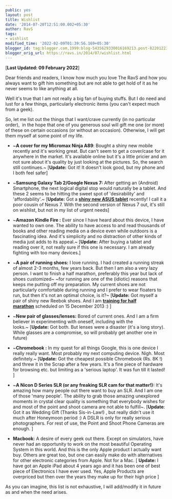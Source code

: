 ```yaml
---
public: yes
layout: post
title: Wishlist
date: '2014-07-20T12:51:00.002+05:30'
author: RavS 
tags:
- wishlist
modified_time: '2022-02-09T01:39:56.169+05:30' 
blogger_id: tag:blogger.com,1999:blog-5435629330016169213.post-8220122353422445177 
blogger_orig_url: https://ravs.in/2014/07/wishlist.html
---
```


[**Last Updated: 09 February 2022**]

Dear friends and readers, I know how much you love The RavS and how you always want to gift him something but are not able to get hold of it as he never seems to like anything at all.

Well it's true that I am not really a big fan of buying stuffs. But I do need and lust for a few things, particularly electronic items (you can't expect much from a geek). 

So, let me list out the things that I want/crave currently (in no particular order),  in the hope that one of you generous soul will gift me one (or more) of these on certain occasions (or without an occasion). Otherwise, I will get them myself at some point of my life.

- ~**A cover for my Micromax Ninja A89**: Bought a shiny new mobile recently and it's working great. But can't seem to get a cover/case for it anywhere in the market. It's available online but it's a little pricier and am not sure about it's quality by just looking at the pictures. So, the search still continues.~ \[**Update:** Got it! It doesn't look good, but my phone and I both feel safer\]

- ~**Samsung Galaxy Tab 2/Google Nexus 7:** After getting an (Android) Smartphone, the next logical digital stop would naturally be a tablet. And these 2 seems to be hitting the sweet spot of 'desirability' and 'affordability'.~ \[**Update:** Got a **[shiny new ASUS tablet](https://medium.com/new-media/d08a958ff08a)** recently! I call it a poor cousin of Nexus 7. With the second version of Nexus 7 out, it's still on wishlist, but not in my list of urgent needs\]

- ~**Amazon Kindle Fire :** Ever since I have heard about this device, I have wanted to own one. The ability to have access to and read thousands of books and other reading media on a device even while outdoors is a fascinating idea. And it's simplicity and no distraction of other kinds of media just adds to its appeal.~ \[**Update:** After buying a tablet and reading over it, not really sure if this one is necessary. I am already fighting with too many devices.\]

- ~**A pair of running shoes:** I love running. I had created a running streak of almost 2-3 months, few years back. But then I am also a very lazy person. I want to finish a half marathon, preferably this year but lack of shoes customized~ ~for running are one of the (idiotic) reasons that keeps me putting off my preparation. My current shoes are not particularly comfortable during running and I prefer to wear floaters to run, but then it's not an optimal choice, is it?~ \[**Update:** Got myself a pair of shiny new Reebok shoes. And I am **[training for half marathon](http://running4mates.wordpress.com/)** scheduled on 15 December 2013 :) \]

- ~**New pair of glasses/lenses:** Bored of current ones. And I am a firm believer in experimenting with oneself, including with the looks.~ \[**Update:** Got both. But lenses were a disaster (it's a long story). While glasses are a compromise, so will probably get another one in future)

- ~**Chromebook :** In my quest for all things Google, this is one device I really really want. Most probably my next computing device. Nigh. Most definitely.~ \[**Update:** Got the cheapest possible Chromebook (Rs. 8K !) and threw it in the Scrap after a few years. It's a fine piece of hardware for browsing etc. but limiting as a 'serious laptop'. It was fun till it lasted! \]

- ~**A Nicon D Series SLR (or any freaking SLR cam for that matter!):** It's amazing how many people out there want to buy an SLR. And I am one of those 'many people'. The ability to grab those amazing unexplored moments in crystal clear quality is something that everybody wishes for and most of the point and shoot camera are not able to fulfill~. \[**Update**: Got it as Wedding Gift (Thanks Sis-in-Law!) , but really didn't use it much after Honeymoon period :) A DSLR is only for really serious photographers. For rest of use, the Point and Shoot Phone Cameras are enough. \]

- **Macbook:** A desire of every geek out there. Except on simulators, have never had an opportunity to work on the most beautiful Operating System in this world. And this is the only Apple product I actually want buy. Others are great too, but one can easily make do with alternatives for other electronic categories from Apple. Not for a Mac. \[ **Update:** I have got an Apple iPad about 4 years ago and it has been one of best piece of Electronics I have ever used. Yes, Apple Products are overpriced but then over the years they make up for their high price \]

As you can imagine, this list is not exhaustive, I will add/modify it in future as and when the need arises.
